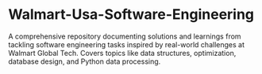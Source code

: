 # Walmart-Usa-Software-Engineering
A comprehensive repository documenting solutions and learnings from tackling software engineering tasks inspired by real-world challenges at Walmart Global Tech. Covers topics like data structures, optimization, database design, and Python data processing.
